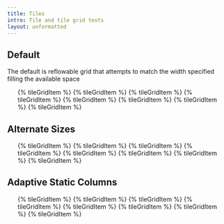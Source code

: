 ```yaml
---
title: Tiles
intro: Tile and tile grid tests
layout: unformatted
---
```


<h2 class="h2">Default</h2> 

<p>
  The default is reflowable grid that attempts to match the width specified filling the available space
</p>
<!-- {% tileGridItem argument1 argument2 %} -->
<ul class="tile-grid">
  {% tileGridItem %}
  {% tileGridItem %}
  {% tileGridItem %}
  {% tileGridItem %}
  {% tileGridItem %}
  {% tileGridItem %}
  {% tileGridItem %}
  {% tileGridItem %}
</ul>

<h2 class="h2">Alternate Sizes</h2>

<ul class="tile-grid tile-grid--large">
  {% tileGridItem %}
  {% tileGridItem %}
  {% tileGridItem %}
  {% tileGridItem %}
  {% tileGridItem %}
  {% tileGridItem %}
  {% tileGridItem %}
  {% tileGridItem %}
</ul>

<h2 class="h2">Adaptive Static Columns</h2>


<ul class="tile-grid tile-grid--static">
  {% tileGridItem %}
  {% tileGridItem %}
  {% tileGridItem %}
  {% tileGridItem %}
  {% tileGridItem %}
  {% tileGridItem %}
  {% tileGridItem %}
  {% tileGridItem %}
</ul>